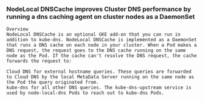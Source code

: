### NodeLocal DNSCache improves Cluster DNS performance by running a dns caching agent on cluster nodes as a DaemonSet
```
Overview
NodeLocal DNSCache is an optional GKE add-on that you can run in addition to kube-dns. NodeLocal DNSCache is implemented as a DaemonSet that runs a DNS cache on each node in your cluster. When a Pod makes a DNS request, the request goes to the DNS cache running on the same node as the Pod. If the cache can't resolve the DNS request, the cache forwards the request to:

Cloud DNS for external hostname queries. These queries are forwarded to Cloud DNS by the local MetaData Server running on the same node as the Pod the query originated from.
kube-dns for all other DNS queries. The kube-dns-upstream service is used by node-local-dns Pods to reach out to kube-dns Pods.
```





